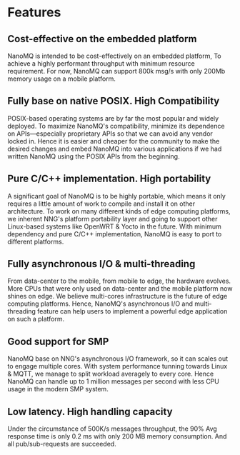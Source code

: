 # Features

## Cost-effective on the embedded platform

NanoMQ is intended to be cost-effectively on an embedded platform, To achieve a highly performant throughput with minimum resource requirement. For now, NanoMQ can support 800k msg/s with only 200Mb memory usage on a mobile platform.



## Fully base on native POSIX. High Compatibility

POSIX-based operating systems are by far the most popular and widely deployed. To maximize NanoMQ's compatibility, minimize its dependence on APIs—especially proprietary APIs so that we can avoid any vendor locked in. Hence it is easier and cheaper for the community to make the desired changes and embed NanoMQ into various applications if we had written NanoMQ using the POSIX APIs from the beginning.



## Pure C/C++ implementation. High portability

A significant goal of NanoMQ is to be highly portable, which means it only requires a little amount of work to compile and install it on other architecture. To work on many different kinds of edge computing platforms, we inherent NNG's platform portability layer and going to support other Linux-based systems like OpenWRT & Yocto in the future. With minimum dependency and pure C/C++ implementation, NanoMQ is easy to port to different platforms.



## Fully asynchronous I/O & multi-threading

From data-center to the mobile, from mobile to edge, the hardware evolves. More CPUs that were only used on data-center and the mobile platform now shines on edge. We believe multi-cores infrastructure is the future of edge computing platforms. Hence, NanoMQ's asynchronous I/O and multi-threading feature can help users to implement a powerful edge application on such a platform.



## Good support for SMP

NanoMQ base on NNG's asynchronous I/O framework,  so it can scales out to engage multiple cores. With system performance tunning towards Linux & MQTT, we manage to split workload averagely to every core. Hence NanoMQ can handle up to 1 million messages per second with less CPU usage in the modern SMP system.



## Low latency. High handling capacity

Under the circumstance of 500K/s messages throughput, the 90% Avg response time is only 0.2 ms with only 200 MB memory consumption. And all pub/sub-requests are succeeded.
